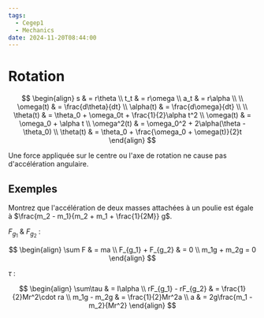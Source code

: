 ```yaml
---
tags:
  - Cegep1
  - Mechanics
date: 2024-11-20T08:44:00
---
```


# Rotation

$$
\begin{align}
s & = r\theta \\
t_t & = r\omega \\
a_t & = r\alpha \\
 \\
\omega(t) & = \frac{d\theta}{dt} \\
\alpha(t) & = \frac{d\omega}{dt} \\
 \\
\theta(t) & = \theta_0 + \omega_0t + \frac{1}{2}\alpha t^2 \\
\omega(t) & = \omega_0 + \alpha t \\
\omega^2(t) & = \omega_0^2 + 2\alpha(\theta - \theta_0) \\
\theta(t) & = \theta_0 + \frac{\omega_0 + \omega(t)}{2}t
\end{align}
$$

Une force appliquée sur le centre ou l'axe de rotation ne cause pas d'accélération angulaire.

## Exemples

Montrez que l'accélération de deux masses attachées à un poulie est égale à $\frac{m_2 - m_1}{m_2 + m_1 + \frac{1}{2M}} g$.

$F_{g_1}$ & $F_{g_2}$ :

$$
\begin{align}
\sum F & = ma \\
F_{g_1} + F_{g_2} & = 0 \\
m_1g + m_2g = 0
\end{align}
$$

$\tau$ :

$$
\begin{align}
\sum\tau & = I\alpha \\
rF_{g_1} - rF_{g_2} & = \frac{1}{2}Mr^2\cdot ra \\
m_1g - m_2g & = \frac{1}{2}Mr^2a \\
a & = 2g\frac{m_1 - m_2}{Mr^2}
\end{align}
$$

